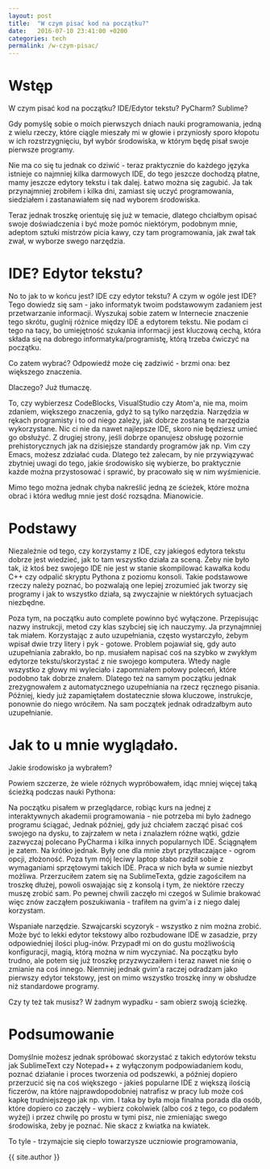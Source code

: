 ```yaml
---
layout: post
title:  "W czym pisać kod na początku?"
date:   2016-07-10 23:41:00 +0200
categories: tech
permalink: /w-czym-pisac/
---
```


# Wstęp

W czym pisać kod na początku? IDE/Edytor tekstu? PyCharm? Sublime?

Gdy pomyślę sobie o moich pierwszych dniach nauki programowania, jedną z wielu rzeczy, które ciągle mieszały mi w głowie i przyniosły sporo kłopotu w ich rozstrzygnięciu, był wybór środowiska, w którym będę pisał swoje pierwsze programy.

Nie ma co się tu jednak co dziwić - teraz praktycznie do każdego języka istnieje co najmniej kilka darmowych IDE, do tego jeszcze dochodzą płatne, mamy jeszcze edytory tekstu i tak dalej. Łatwo można się zagubić. Ja tak przynajmniej zrobiłem i kilka dni, zamiast się uczyć programowania, siedziałem i zastanawiałem się nad wyborem środowiska.

Teraz jednak troszkę orientuję się już w temacie, dlatego chciałbym opisać swoje doświadczenia i być może pomóc niektórym, podobnym mnie, adeptom sztuki mistrzów picia kawy, czy tam programowania, jak zwał tak zwał, w wyborze swego narzędzia.

# IDE? Edytor tekstu?

No to jak to w końcu jest? IDE czy edytor tekstu? A czym w ogóle jest IDE? Tego dowiedz się sam - jako informatyk twoim podstawowym zadaniem jest przetwarzanie informacji. Wyszukaj sobie zatem w Internecie znaczenie tego skrótu, guglnij różnice między IDE a edytorem tekstu. Nie podam ci tego na tacy, bo umiejętność szukania informacji jest kluczową cechą, która składa się na dobrego informatyka/programistę, którą trzeba ćwiczyć na początku.

Co zatem wybrać? Odpowiedź może cię zadziwić - brzmi ona: bez większego znaczenia.

Dlaczego? Już tłumaczę.

To, czy wybierzesz CodeBlocks, VisualStudio czy Atom'a, nie ma, moim zdaniem, większego znaczenia, gdyż to są tylko narzędzia. Narzędzia w rękach programisty i to od niego zależy, jak dobrze zostaną te narzędzia wykorzystane. Nic ci nie da nawet najlepsze IDE, skoro nie będziesz umieć go obsłużyć. Z drugiej strony, jeśli dobrze opanujesz obsługę pozornie prehistorycznych jak na dzisiejsze standardy programów jak np. Vim czy Emacs, możesz zdziałać cuda. Dlatego też zalecam, by nie przywiązywać zbytniej uwagi do tego, jakie środowisko się wybierze, bo praktycznie każde można przystosować i sprawić, by pracowało się w nim wyśmienicie.

Mimo tego można jednak chyba nakreślić jedną ze ścieżek, które można obrać i która według mnie jest dość rozsądna. Mianowicie.

# Podstawy

Niezależnie od tego, czy korzystamy z IDE, czy jakiegoś edytora tekstu dobrze jest wiedzieć, jak to tam wszystko działa za sceną. Żeby nie było tak, iż ktoś bez swojego IDE nie jest w stanie skompilować kawałka kodu C++ czy odpalić skryptu Pythona z poziomu konsoli. Takie podstawowe rzeczy należy poznać, bo pozwalają one lepiej zrozumieć jak tworzy się programy i jak to wszystko działa, są zwyczajnie w niektórych sytuacjach niezbędne.

Poza tym, na początku auto complete powinno być wyłączone. Przepisując nazwy instrukcji, metod czy klas szybciej się ich nauczymy. Ja przynajmniej tak miałem. Korzystając z auto uzupełniania, często wystarczyło, żebym wpisał dwie trzy litery i pyk - gotowe. Problem pojawiał się, gdy auto uzupełniania zabrakło, bo np. musiałem napisać coś na szybko w zwykłym edytorze tekstu/skorzystać z nie swojego komputera. Wtedy nagle wszystko z głowy mi wyleciało i zapomniałem połowy poleceń, które podobno tak dobrze znałem. Dlatego też na samym początku jednak zrezygnowałem z automatycznego uzupełniania na rzecz ręcznego pisania. Później, kiedy już zapamiętałem dostatecznie słowa kluczowe, instrukcje, ponownie do niego wróciłem. Na sam początek jednak odradzałbym auto uzupełnianie.

# Jak to u mnie wyglądało.

Jakie środowisko ja wybrałem?

Powiem szczerze, że wiele różnych wypróbowałem, idąc mniej więcej taką ścieżką podczas nauki Pythona:

Na początku pisałem w przeglądarce, robiąc kurs na jednej z interaktywnych akademii programowania - nie potrzeba mi było żadnego programu ściągać,
Jednak później, gdy już chciałem zacząć pisać coś swojego na dysku, to zajrzałem w neta i znalazłem różne wątki, gdzie zazwyczaj polecano PyCharma i kilka innych popularnych IDE. Ściągnąłem je zatem. Na krótko jednak. Były one dla mnie zbyt przytłaczające - ogrom opcji, złożoność. Poza tym mój leciwy laptop słabo radził sobie z wymaganiami sprzętowymi takich IDE. Praca w nich była w sumie niezbyt możliwa.
Przerzuciłem zatem się na SublimeTexta, gdzie zagościłem na troszkę dłużej, powoli oswajając się z konsolą i tym, że niektóre rzeczy muszę zrobić sam. Po pewnej chwili zaczęło mi czegoś w Sulimie brakować więc znów zacząłem poszukiwania - trafiłem na gvim'a i z niego dalej korzystam.

Wspaniałe narzędzie. Szwajcarski scyzoryk - wszystko z nim można zrobić. Może być to lekki edytor tekstowy albo rozbudowane IDE w zasadzie, przy odpowiedniej ilości plug-inów. Przypadł mi on do gustu możliwością konfiguracji, magią, którą można w nim wyczyniać. Na początku było trudno, ale potem się już troszkę przyzwyczaiłem i teraz nawet nie śnię o zmianie na coś innego. Niemniej jednak gvim'a raczej odradzam jako pierwszy edytor tekstowy, jest on mimo wszystko troszkę inny w obsłudze niż standardowe programy.

Czy ty też tak musisz? W żadnym wypadku - sam obierz swoją ścieżkę.

# Podsumowanie

Domyślnie możesz jednak spróbować skorzystać z takich edytorów tekstu jak SublimeText czy Notepad++ z wyłączonym podpowiadaniem kodu, poznać działanie i proces tworzenia od podszewki, a później dopiero przerzucić się na coś większego - jakieś popularne IDE z większą ilością ficzerów, na które najprawdopodobniej natrafisz w pracy lub może coś kapkę trudniejszego jak np. vim. I taka by była moja finalna porada dla osób, które dopiero co zaczęły - wybierz cokolwiek (albo coś z tego, co podałem wyżej) i przez chwilę po prostu w tymi pisz, nie zmieniając swego środowiska, żeby je poznać. Nie skacz z kwiatka na kwiatek.

To tyle - trzymajcie się ciepło towarzysze uczniowie programowania,

{{ site.author }}
